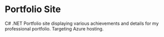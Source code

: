 # Portfolio Site
C# .NET Portfolio site displaying various achievements and details for my professional portfolio. Targeting Azure hosting.
